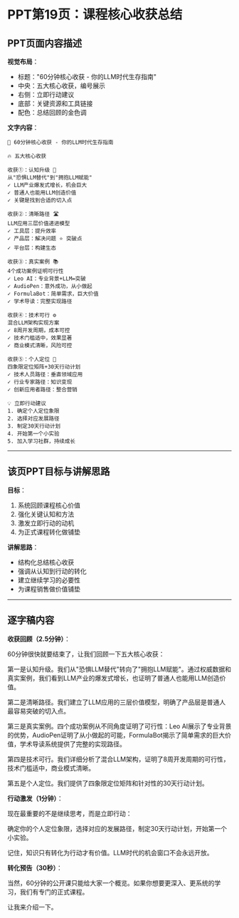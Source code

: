 # PPT第19页：课程核心收获总结

## PPT页面内容描述

**视觉布局**：
- 标题："60分钟核心收获 - 你的LLM时代生存指南"
- 中央：五大核心收获，编号展示
- 右侧：立即行动建议
- 底部：关键资源和工具链接
- 配色：总结回顾的金色调

**文字内容**：
```
🎯 60分钟核心收获 - 你的LLM时代生存指南

🔥 五大核心收获

收获①：认知升级 🧠
从"恐惧LLM替代"到"拥抱LLM赋能"
✓ LLM产业爆发式增长，机会巨大
✓ 普通人也能用LLM创造价值
✓ 关键是找到合适的切入点

收获②：清晰路径 🛣️
LLM应用三层价值递进模型
✓ 工具层：提升效率
✓ 产品层：解决问题 ⭐️ 突破点
✓ 平台层：构建生态

收获③：真实案例 📚
4个成功案例证明可行性
✓ Leo AI：专业背景+LLM=突破
✓ AudioPen：意外成功，从小做起
✓ FormulaBot：简单需求，巨大价值
✓ 学术导读：完整实现路径

收获④：技术可行 ⚙️
混合LLM架构实现方案
✓ 8周开发周期，成本可控
✓ 技术门槛适中，效果显著
✓ 商业模式清晰，风险可控

收获⑤：个人定位 🎯
四象限定位矩阵+30天行动计划
✓ 技术人员路径：垂直领域应用
✓ 行业专家路径：知识变现
✓ 创新应用者路径：整合营销

💡 立即行动建议
1. 确定个人定位象限
2. 选择对应发展路径  
3. 制定30天行动计划
4. 开始第一个小实验
5. 加入学习社群，持续成长
```

---

## 该页PPT目标与讲解思路

**目标**：
1. 系统回顾课程核心价值
2. 强化关键认知和方法
3. 激发立即行动的动机
4. 为正式课程转化做铺垫

**讲解思路**：
- 结构化总结核心收获
- 强调从认知到行动的转化
- 建立继续学习的必要性
- 为课程销售做价值铺垫

---

## 逐字稿内容

**收获回顾（2.5分钟）**：

60分钟很快就要结束了，让我们回顾一下五大核心收获：

第一是认知升级。我们从"恐惧LLM替代"转向了"拥抱LLM赋能"。通过权威数据和真实案例，我们看到LLM产业的爆发式增长，也证明了普通人也能用LLM创造价值。

第二是清晰路径。我们建立了LLM应用的三层价值模型，明确了产品层是普通人最容易突破的切入点。

第三是真实案例。四个成功案例从不同角度证明了可行性：Leo AI展示了专业背景的优势，AudioPen证明了从小做起的可能，FormulaBot揭示了简单需求的巨大价值，学术导读系统提供了完整的实现路径。

第四是技术可行。我们详细分析了混合LLM架构，证明了8周开发周期的可行性，技术门槛适中，商业模式清晰。

第五是个人定位。我们提供了四象限定位矩阵和针对性的30天行动计划。

**行动激发（1分钟）**：

现在最重要的不是继续思考，而是立即行动：

确定你的个人定位象限，选择对应的发展路径，制定30天行动计划，开始第一个小实验。

记住，知识只有转化为行动才有价值。LLM时代的机会窗口不会永远开放。

**转化预告（30秒）**：

当然，60分钟的公开课只能给大家一个概览。如果你想要更深入、更系统的学习，我们有专门的正式课程。

让我来介绍一下。 